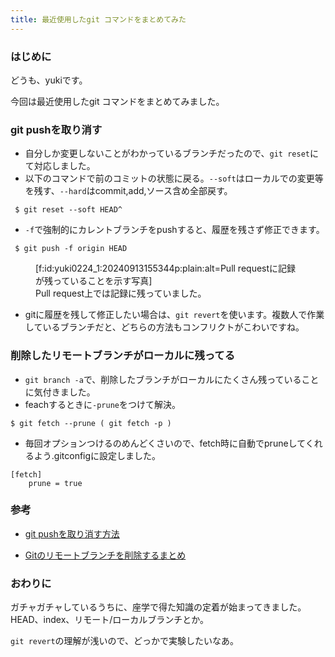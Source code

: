 ```yaml
---
title: 最近使用したgit コマンドをまとめてみた
---
```

### はじめに

どうも、yukiです。

今回は最近使用したgit コマンドをまとめてみました。

### git pushを取り消す

- 自分しか変更しないことがわかっているブランチだったので、`git reset`にて対応しました。
- 以下のコマンドで前のコミットの状態に戻る。`--soft`はローカルでの変更等を残す、`--hard`はcommit,add,ソース含め全部戻す。

```
 $ git reset --soft HEAD^

```

- `-f`で強制的にカレントブランチをpushすると、履歴を残さず修正できます。

```
 $ git push -f origin HEAD
```

<figure class="figure-image figure-image-fotolife" title="Pull request上では記録に残っていました。">[f:id:yuki0224_1:20240913155344p:plain:alt=Pull requestに記録が残っていることを示す写真]<figcaption>Pull request上では記録に残っていました。</figcaption></figure>

- gitに履歴を残して修正したい場合は、`git revert`を使います。複数人で作業しているブランチだと、どちらの方法もコンフリクトがこわいですね。

### 削除したリモートブランチがローカルに残ってる

- `git branch -a`で、削除したブランチがローカルにたくさん残っていることに気付きました。
- feachするときに`-prune`をつけて解決。

```
$ git fetch --prune ( git fetch -p )
```

- 毎回オプションつけるのめんどくさいので、fetch時に自動でpruneしてくれるよう.gitconfigに設定しました。

```
[fetch]
    prune = true
```

### 参考

- [git pushを取り消す方法](https://qiita.com/S42100254h/items/db435c98c2fc9d4a68c2)

- [Gitのリモートブランチを削除するまとめ](https://qiita.com/yuu_ta/items/519ea47ac2c1ded032d9)

### おわりに

ガチャガチャしているうちに、座学で得た知識の定着が始まってきました。HEAD、index、リモート/ローカルブランチとか。

`git revert`の理解が浅いので、どっかで実験したいなあ。
